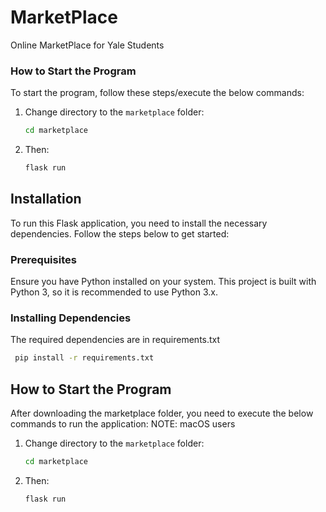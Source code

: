 # MarketPlace
Online MarketPlace for Yale Students

### How to Start the Program

To start the program, follow these steps/execute the below commands:

1. Change directory to the `marketplace` folder:

   ```bash
   cd marketplace
2. Then:
   ```bash
   flask run
   
## Installation

To run this Flask application, you need to install the necessary dependencies. Follow the steps below to get started:

### Prerequisites

Ensure you have Python installed on your system. This project is built with Python 3, so it is recommended to use Python 3.x.

### Installing Dependencies
The required dependencies are in requirements.txt
```bash
 pip install -r requirements.txt
 ```
## How to Start the Program

After downloading the marketplace folder, you need to execute the below commands to run the application:
NOTE: macOS users

1. Change directory to the `marketplace` folder:

   ```bash
   cd marketplace
2. Then:
   ```bash
   flask run

